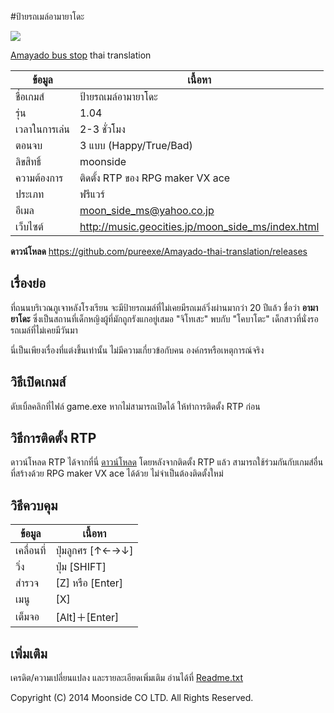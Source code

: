 #ป้ายรถเมล์อามายาโดะ

![](http://www.mx7.com/i/aa7/gvbq2z.png)

[Amayado bus stop](http://www.freem.ne.jp/win/game/7872) thai translation

ข้อมูล | เนื้อหา
----|----
ชื่อเกมส์ | ป้ายรถเมล์อามายาโดะ
รุ่น | 1.04
เวลาในการเล่น | 2-3 ชั่วโมง
ตอนจบ | 3 แบบ (Happy/True/Bad)
ลิขสิทธิ์ | moonside
ความต้องการ | ติดตั้ง RTP ของ RPG maker VX ace
ประเภท | ฟรีแวร์
อีเมล | moon_side_ms@yahoo.co.jp
เว็บไซต์ | http://music.geocities.jp/moon_side_ms/index.html 

**ดาวน์โหลด**  https://github.com/pureexe/Amayado-thai-translation/releases

## เรื่องย่อ
ที่ถนนบริเวณภูเจาหลังโรงเรียน จะมีป้ายรถเมล์ที่ไม่เคยมีรถเมล์วิ่งผ่านมากว่า 20 ปีแล้ว ชื่อว่า **อามายาโดะ** 
ซึ่งเป็นสถานที่เด็กหญิงผู้ที่มักถูกรังแกอยู่เสมอ "จิโทเสะ" พบกับ "โคบาโตะ" เด็กสาวที่นั่งรอรถเมล์ที่ไม่เคยมีวันมา

นี่เป็นเพียงเรื่องที่แต่งขึ้นเท่านั้น
ไม่มีความเกี่ยวข้อกับคน องค์กรหรือเหตุการณ์จริง

## วิธีเปิดเกมส์
ดับเบิ้ลคลิกที่ไฟล์ game.exe หากไม่สามารถเปิดได้ ให้ทำการติดตั้ง RTP ก่อน

## วิธีการติดตั้ง RTP
ดาวน์โหลด RTP ได้จากที่นี่ [ดาวน์โหลด](https://github.com/pureexe/Amayado-thai-translation/releases/download/v1.0.4-beta/RTP_VX_ACE.rar) โดยหลังจากติดตั้ง RTP แล้ว สามารถใช้ร่วมกันกับเกมส์อื่นที่สร้างด้วย RPG maker VX ace ได้ด้วย ไม่จำเป็นต้องติดตั้งใหม่

## วิธีควบคุม
ข้อมูล | เนื้อหา
----|----
เคลื่อนที่ | ปุ่มลูกศร [↑←→↓]
วิ่ง　| ปุ่ม [SHIFT] 
สำรวจ |[Z] หรือ [Enter]
เมนู |[X]
เต็มจอ |[Alt]＋[Enter]

## เพิ่มเติม
เครดิต/ความเปลี่ยนแปลง และรายละเอียดเพิ่มเติม อ่านได้ที่ [Readme.txt](https://github.com/pureexe/Amayado-thai-translation/blob/master/Readme.txt)

Copyright (C) 2014 Moonside CO LTD. All Rights Reserved. 